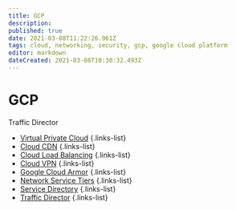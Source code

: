 ```yaml
---
title: GCP
description: 
published: true
date: 2021-03-08T11:22:26.961Z
tags: cloud, networking, security, gcp, google cloud platform
editor: markdown
dateCreated: 2021-03-08T10:30:32.493Z
---
```


# GCP
Traffic Director
- [Virtual Private Cloud](/training/gcp/virtual_private_cloud)
{.links-list}
- [Cloud CDN](/training/gcp/cloud_cdn)
{.links-list}
- [Cloud Load Balancing](/training/gcp/cloud_load_balancing)
{.links-list}
- [Cloud VPN](/training/gcp/cloud_vpn)
{.links-list}
- [Google Cloud Armor](/training/gcp/google_cloud_armor)
{.links-list}
- [Network Service Tiers](/training/gcp/network_service_tiers)
{.links-list}
- [Service Directory](/training/gcp/service_directory)
{.links-list}
- [Traffic Director](/training/gcp/traffic_director)
{.links-list}